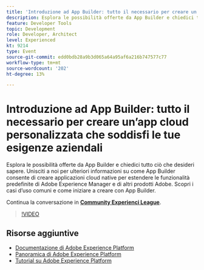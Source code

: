 ```yaml
---
title: 'Introduzione ad App Builder: tutto il necessario per creare un’app cloud personalizzata che soddisfi le tue esigenze aziendali'
description: Esplora le possibilità offerte da App Builder e chiedici tutto ciò che desideri sapere. Unisciti a noi per ulteriori informazioni su come App Builder consente di creare applicazioni cloud native per estendere le funzionalità predefinite di Adobe Experience Manager e di altri prodotti Adobe. Scopri i casi d’uso comuni e come iniziare a creare con App Builder.
feature: Developer Tools
topic: Development
role: Developer, Architect
level: Experienced
kt: 9214
type: Event
source-git-commit: edd0bdb28a9b3d065a64a95af6a216b747577c77
workflow-type: tm+mt
source-wordcount: '202'
ht-degree: 13%

---
```


# Introduzione ad App Builder: tutto il necessario per creare un’app cloud personalizzata che soddisfi le tue esigenze aziendali

Esplora le possibilità offerte da App Builder e chiedici tutto ciò che desideri sapere. Unisciti a noi per ulteriori informazioni su come App Builder consente di creare applicazioni cloud native per estendere le funzionalità predefinite di Adobe Experience Manager e di altri prodotti Adobe. Scopri i casi d’uso comuni e come iniziare a creare con App Builder.

Continua la conversazione in **[Community Experienci League](https://adobe.ly/3AYeJlv)**.

>[!VIDEO](https://video.tv.adobe.com/v/337767/?quality=12&learn=on&hidetitle=true)

## Risorse aggiuntive

- [Documentazione di Adobe Experience Platform](https://experienceleague.adobe.com/docs/experience-platform.html)
- [Panoramica di Adobe Experience Platform](https://experienceleague.adobe.com/docs/experience-platform/landing/home.html?lang=it)
- [Tutorial su Adobe Experience Platform](https://experienceleague.adobe.com/docs/platform-learn/tutorials/overview.html?lang=it)
